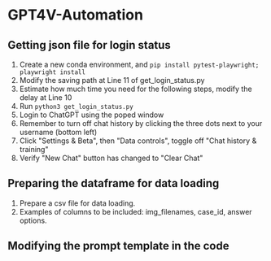 # GPT4V-Automation

## Getting json file for login status

1. Create a new conda environment, and `pip install pytest-playwright; playwright install`
2. Modify the saving path at Line 11 of get_login_status.py
3. Estimate how much time you need for the following steps, modify the delay at Line 10
4. Run `python3 get_login_status.py`
5. Login to ChatGPT using the poped window
6. Remember to turn off chat history by clicking the three dots next to your username (bottom left)
7. Click "Settings & Beta", then "Data controls", toggle off "Chat history & training"
8. Verify "New Chat" button has changed to "Clear Chat"

## Preparing the dataframe for data loading
1. Prepare a csv file for data loading.
2. Examples of columns to be included: img_filenames, case_id, answer options.

## Modifying the prompt template in the code

